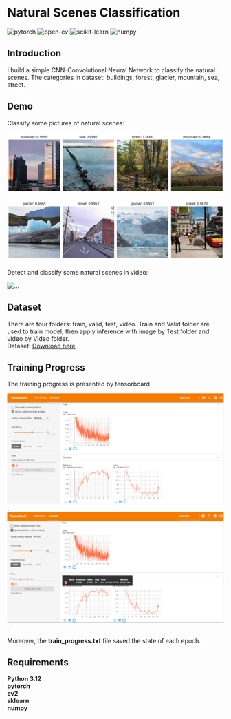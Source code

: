 # Natural Scenes Classification
![pytorch](https://img.shields.io/badge/pytorch-%23013243.svg?style=for-the-badge&logo=pytorch&logoColor=white)
![open-cv](https://img.shields.io/badge/open--cv-%23150458.svg?style=for-the-badge&logo=open-cv&logoColor=white)
![scikit-learn](https://img.shields.io/badge/scikit--learn-%23F7931E.svg?style=for-the-badge&logo=scikit-learn&logoColor=white)
![numpy](https://img.shields.io/badge/numpy-%23013000.svg?style=for-the-badge&logo=numpy&logoColor=white)

## Introduction
I build a simple CNN-Convolutional Neural Network to classify the natural scenes. The categories in dataset: buildings, forest, glacier, mountain, sea, street.

## Demo
Classify some pictures of natural scenes:

![...](https://github.com/tranvietcuong03/Natural_Scene_Classification/blob/master/Visualization/tests.png). <br>
Detect and classify some natural scenes in video: 

![...](https://github.com/tranvietcuong03/Natural_Scene_Classification/blob/master/Visualization/result.gif)

## Dataset
There are four folders: train, valid, test, video. Train and Valid folder are used to train model, then apply inference with image by Test folder and video by Video folder. <br>
Dataset: [Download here](https://github.com/tranvietcuong03/Natural_Scene_Classification/tree/master/natural_scenes) <br>

## Training Progress
The training progress is presented by tensorboard

![...](https://github.com/tranvietcuong03/Natural_Scene_Classification/blob/master/Visualization/tensorboard.png).
![...](https://github.com/tranvietcuong03/Natural_Scene_Classification/blob/master/Visualization/best_acc.png).

Moreover, the **train_progress.txt** file saved the state of each epoch.

## Requirements
**Python 3.12**<br>
**pytorch**<br>
**cv2**<br>
**sklearn**<br>
**numpy**
